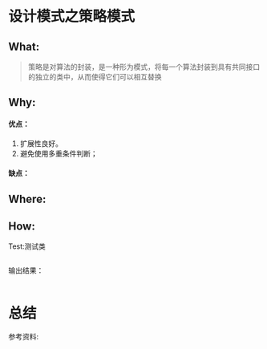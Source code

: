 # 设计模式之策略模式
## What:

>策略是对算法的封装，是一种形为模式，将每一个算法封装到具有共同接口的独立的类中，从而使得它们可以相互替换


## Why:
#### 优点：
1. 扩展性良好。
2. 避免使用多重条件判断；

#### 缺点：


## Where:


## How:





Test:测试类
```java

```
输出结果：
```java

```



# 总结

参考资料:
